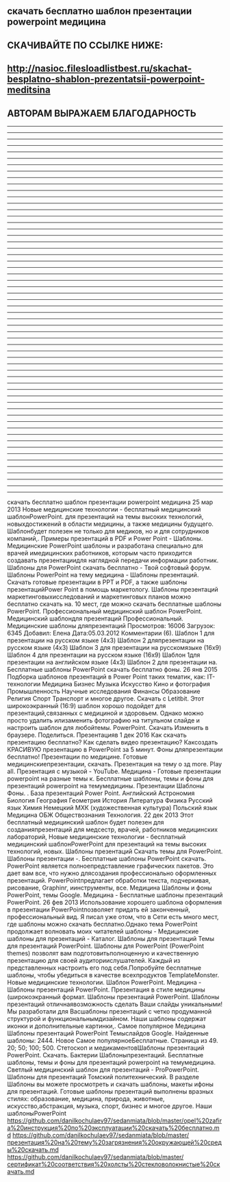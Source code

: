 скачать бесплатно шаблон презентации powerpoint медицина
--------------------------------------------------
СКАЧИВАЙТЕ ПО ССЫЛКЕ НИЖЕ:
--------------------------------------------------
http://nasioc.filesloadlistbest.ru/skachat-besplatno-shablon-prezentatsii-powerpoint-meditsina
--------------------------------------------------
АВТОРАМ ВЫРАЖАЕМ БЛАГОДАРНОСТЬ
--------------------------------------------------
--------------------------------------------------
--------------------------------------------------
--------------------------------------------------
--------------------------------------------------
--------------------------------------------------
--------------------------------------------------
--------------------------------------------------
--------------------------------------------------
--------------------------------------------------
--------------------------------------------------
--------------------------------------------------
--------------------------------------------------
--------------------------------------------------
--------------------------------------------------
--------------------------------------------------
--------------------------------------------------
--------------------------------------------------
--------------------------------------------------
--------------------------------------------------
--------------------------------------------------
--------------------------------------------------
--------------------------------------------------
--------------------------------------------------
--------------------------------------------------
--------------------------------------------------
--------------------------------------------------
--------------------------------------------------
--------------------------------------------------
--------------------------------------------------
--------------------------------------------------
--------------------------------------------------
--------------------------------------------------
--------------------------------------------------
--------------------------------------------------
--------------------------------------------------
--------------------------------------------------
--------------------------------------------------
--------------------------------------------------
--------------------------------------------------
--------------------------------------------------
--------------------------------------------------
--------------------------------------------------
--------------------------------------------------
--------------------------------------------------
--------------------------------------------------
--------------------------------------------------
--------------------------------------------------
--------------------------------------------------
--------------------------------------------------
--------------------------------------------------
--------------------------------------------------
--------------------------------------------------
--------------------------------------------------
--------------------------------------------------
--------------------------------------------------
--------------------------------------------------
--------------------------------------------------
--------------------------------------------------
скачать бесплатно шаблон презентации powerpoint медицина 25 мар 2013  Новые медицинские технологии - бесплатный медицинский шаблонPowerPoint. для презентаций на темы высоких технологий, новыхдостижений в области медицины, а также медицины будущего. Шаблонбудет полезен не только для медиков, но и для сотрудников компаний,. Примеры презентаций в PDF и Power Point - Шаблоны. Медицинские PowerPoint шаблоны и разработана специально для врачей имедицинских работников, которым часто приходится создавать презентациидля наглядной передачи информации работник. Шаблоны для PowerPoint скачать бесплатно - Твой софтовый форум. Шаблоны PowerPoint на тему медицина - Шаблоны презентаций. Скачать готовые презентации в PPT и PDF, а также шаблоны презентацийPower Point в помощь маркетологу. Шаблоны презентаций маркетинговыхисследований и маркетинговых планов можно бесплатно скачать на. 10 мест, где можно скачать бесплатные шаблоны PowerPoint. Профессиональный медицинский шаблон PowerPoint. Медицинский шаблондля презентаций Профессиональный. Медицинские шаблоны дляпрезентаций  Просмотров: 16006  Загрузок: 6345  Добавил: Елена  Дата:05.03.2012  Комментарии (6). Шаблон 1 для презентации на русском языке (4x3)  Шаблон 2 дляпрезентации на русском языке (4x3)  Шаблон 3 для презентации на русскомязыке (16x9)  Шаблон 4 для презентации на русском языке (16x9)  Шаблон 1для презентации на английском языке (4x3)  Шаблон 2 для презентации на. Бесплатные шаблоны PowerPoint скачать бесплатно фоны. 26 янв 2015  Подборка шаблонов презентаций в Power Point таких тематик, как:  IT-технологии  Медицина  Бизнес  Музыка  Искусство  Кино и фотография Промышленность  Научные исследования  Финансы  Образование Религия  Спорт  Транспорт и многое другое. Скачать с Letitbit. Этот широкоэкранный (16:9) шаблон хорошо подойдет для презентаций,связанных с медициной и здоровьем. Однако можно просто удалить илизаменить фотографию на титульном слайде и настроить шаблон для любойтемы. PowerPoint. Скачать Изменить в браузере. Поделиться. Презентацияв
1 дек 2016  Как скачать презентацию бесплатно? Как сделать видео презентацию? Каксоздать КРАСИВУЮ презентацию в PowerPoint за 5 минут. Фоны дляпрезентации бесплатно! Презентации по медицине. Готовые медицинскиепрезентации, скачать. Презентация на тему о зд more. Play all. Презентация с музыкой - YouTube. Медицина - Готовые презентации powerpoint на разные темы к. Бесплатные шаблоны, темы и фоны для презентаций powerpoint на темумедицины. Презентации  Шаблоны  Фоны. . База презентаций Power Point. Английский Астрономия  Биология  География  Геометрия  История  Литература Физика  Русский язык  Химия  Немецкий  МХК (художественная культура) Польский язык  Медицина  ОБЖ  Обществознания  Технология. 22 дек 2013  Этот бесплатный медицинский шаблон будет полезен для созданияпрезентаций для медсестр, врачей, работников медицинских лабораторий, Новые медицинские технологии - бесплатный медицинский шаблонPowerPoint для презентаций на темы высоких технологий, новых. Шаблоны презентаций  Скачать темы для PowerPoint. Шаблоны презентации -. Бесплатные шаблоны PowerPoint скачать. PowerPoint является полноепредставление графических пакетов. Это дает вам все, что нужно длясоздания профессионально оформленных презентаций. PowerPointпредлагает обработки текста, подчеркивая, рисование, Graphinг, иинструменты, все. Медицина Шаблоны и фоны PowerPoint, темы Google. Медицина - Бесплатные шаблоны презентаций PowerPoint. 26 фев 2013  Использование хорошего шаблона оформления в презентации PowerPointпозволяет придать ей законченный, профессиональный вид. Я писал уже отом, что в Сети есть много мест, где шаблоны можно скачать бесплатно.Однако тема PowerPoint продолжает волновать моих читателей
шаблоны - Медицинские шаблоны для презентаций - Каталог. Шаблоны для презентаций  Темы для презентаций PowerPoint. Шаблоны для PowerPoint (PowerPoint themes) позволят вам подготовитьполноценную и качественную презентацию для своей аудиториислушателей. Каждый из представленных  настроить его под себя.Попробуйте бесплатные шаблоны, чтобы убедиться в качестве всехпродуктов TemplateMonster. Новые медицинские технологии. Шаблон PowerPoint. Медицина - Шаблоны презентаций PowerPoint. Презентация в стиле медицины (широкоэкранный формат. Шаблоны презентаций PowerPoint.  Шаблоны презентаций  отличнаявозможность сделать Ваши слайды уникальными! Мы разработали для Васшаблоны презентаций с четко продуманной структурой и функциональнымдизайном. Наши шаблоны содержат иконки и дополнительные картинки,. Самое популярное Медицина Шаблоны презентаций PowerPoint  Темыслайдов Google. Найденные шаблоны: 2444. Новое Самое популярноеБесплатные. Страница из 49. 20; 50; 100; 500. Стетоскоп и медикаментовШаблоны презентаций PowerPoint. Скачать. Бактерии Шаблоныпрезентаций. Бесплатные шаблоны, темы и фоны для презентаций powerpoint на темумедицина. Светлый медицинский шаблон для презентаций - ProPowerPoint. Шаблоны для презентаций  Томский политехнический. В разделе Шаблоны вы можете просмотреть и скачать шаблоны, макеты ифоны для презентаций. Готовые шаблоны презентаций выполнены вразных стилях: образование, медицина, природа, животные, искусство,абстракция, музыка, спорт, бизнес и многое другое. Наши шаблоныPowerPoint
https://github.com/danilkochulaev97/sedanmiata/blob/master/opel%20zafira%20инструкция%20по%20эксплуатации%20скачать%20бесплатно.md
https://github.com/danilkochulaev97/sedanmiata/blob/master/презентация%20на%20тему%20загрязнения%20окружающей%20среды%20скачать.md
https://github.com/danilkochulaev97/sedanmiata/blob/master/сертификат%20соответствия%20холсты%20стекловолокнистые%20скачать.md